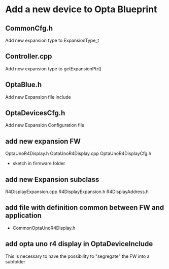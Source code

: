 # Add a new device to Opta Blueprint

## CommonCfg.h
Add new expansion type to ExpansionType_t

## Controller.cpp
Add new expansion type to getExpansionPtr()

## OptaBlue.h
Add new Expansion file include 

## OptaDevicesCfg.h
Add new Expansion Configuration file


## add new expansion FW
OptaUnoR4Display.h
OptaUnoR4Display.cpp
OptaUnoR4DisplayCfg.h
+ sketch in firmware folder

## add new Expansion subclass
R4DisplayExpansion.cpp
R4DisplayExpansion.h
R4DisplayAddress.h

## add file with definition common between FW and application
+ CommonOptaUnoR4Display.h

## add opta  uno r4 display in OptaDeviceInclude
This is necessary to have the possibility
to "segregate" the FW into a subfolder



